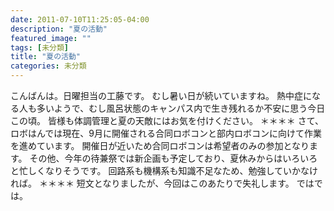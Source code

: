 ```yaml
---
date: 2011-07-10T11:25:05-04:00
description: "夏の活動"
featured_image: ""
tags: [未分類]
title: "夏の活動"
categories: 未分類
---
```


こんばんは。日曜担当の工藤です。
むし暑い日が続いていますね。
熱中症になる人も多いようで、むし風呂状態のキャンパス内で生き残れるか不安に思う今日この頃。
皆様も体調管理と夏の天敵にはお気を付けください。
＊＊＊＊
さて、ロボはんでは現在、9月に開催される合同ロボコンと部内ロボコンに向けて作業を進めています。
開催日が近いため合同ロボコンは希望者のみの参加となります。
その他、今年の待兼祭では新企画も予定しており、夏休みからはいろいろと忙しくなりそうです。
回路系も機構系も知識不足なため、勉強していかなければ。
＊＊＊＊
短文となりましたが、今回はこのあたりで失礼します。
ではでは。
